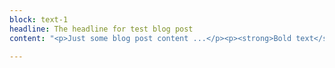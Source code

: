 ```yaml
---
block: text-1
headline: The headline for test blog post
content: "<p>Just some blog post content ...</p><p><strong>Bold text</strong></p>"

---
```

